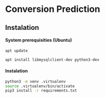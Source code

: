 # Conversion Prediction

## Instalation

#### System prerequisities (Ubuntu)

```bash
apt update

apt install libmysqlclient-dev python3-dev

```

#### Instalation

```bash
python3 -m venv .virtualenv
source .virtualenv/bin/activate
pip3 install -r requirements.txt
```
